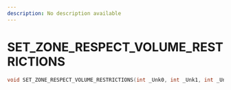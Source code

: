 ```yaml
---
description: No description available 
---
```


# SET_ZONE_RESPECT_VOLUME_RESTRICTIONS

```cpp
void SET_ZONE_RESPECT_VOLUME_RESTRICTIONS(int _Unk0, int _Unk1, int _Unk2);
```